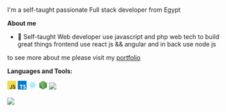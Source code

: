 
<br />

I'm a self-taught passionate Full stack developer from Egypt

**About me**

- 💼 Self-taught Web developer 
use javascript and php web tech to build great things
frontend use react js  && angular and in back use node js 


to see more about me please visit my [portfolio](https://www.amrmohamed.ml)


**Languages and Tools:**  

<code><img height="20" src="https://raw.githubusercontent.com/github/explore/80688e429a7d4ef2fca1e82350fe8e3517d3494d/topics/javascript/javascript.png"></code>
<code><img height="20" src="https://raw.githubusercontent.com/github/explore/80688e429a7d4ef2fca1e82350fe8e3517d3494d/topics/typescript/typescript.png"></code>
<code><img height="20" src="https://raw.githubusercontent.com/github/explore/80688e429a7d4ef2fca1e82350fe8e3517d3494d/topics/react/react.png"></code>
<code><img height="20" src="https://raw.githubusercontent.com/github/explore/80688e429a7d4ef2fca1e82350fe8e3517d3494d/topics/nodejs/nodejs.png"></code>
<code><img height="20" src="https://d33wubrfki0l68.cloudfront.net/e937e774cbbe23635999615ad5d7732decad182a/26072/logo-small.ede75a6b.svg"></code>    
      


<a href="https://github.com/amrmuhamedd/github-readme-stats"><img align="center" src="https://github-readme-stats.vercel.app/api/top-langs/?username=amrmuhamedd&theme=buefy&hide_border=true" /></a> 



